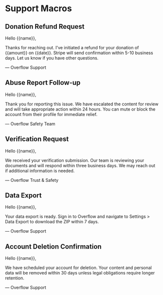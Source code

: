 # Support Macros

## Donation Refund Request
Hello {{name}},

Thanks for reaching out. I've initiated a refund for your donation of {{amount}} on {{date}}. Stripe will send confirmation within 5-10 business days. Let us know if you have other questions.

— Overflow Support

## Abuse Report Follow-up
Hello {{name}},

Thank you for reporting this issue. We have escalated the content for review and will take appropriate action within 24 hours. You can mute or block the account from their profile for immediate relief.

— Overflow Safety Team

## Verification Request
Hello {{name}},

We received your verification submission. Our team is reviewing your documents and will respond within three business days. We may reach out if additional information is needed.

— Overflow Trust & Safety

## Data Export
Hello {{name}},

Your data export is ready. Sign in to Overflow and navigate to Settings > Data Export to download the ZIP within 7 days.

— Overflow Support

## Account Deletion Confirmation
Hello {{name}},

We have scheduled your account for deletion. Your content and personal data will be removed within 30 days unless legal obligations require longer retention.

— Overflow Support
